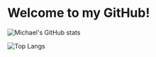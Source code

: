 # Welcome to my GitHub!

![Michael's GitHub stats](https://github-readme-stats.vercel.app/api?username=michaelwilcox&show_icons=true&bg_color=30,e96443,904e95&title_color=fff&text_color=fff)

![Top Langs](https://github-readme-stats.vercel.app/api/top-langs/?username=michaelwilcox&show_icons=true&layout=compact&bg_color=30,e96443,904e95&title_color=fff&text_color=fff&langs_count=8)

